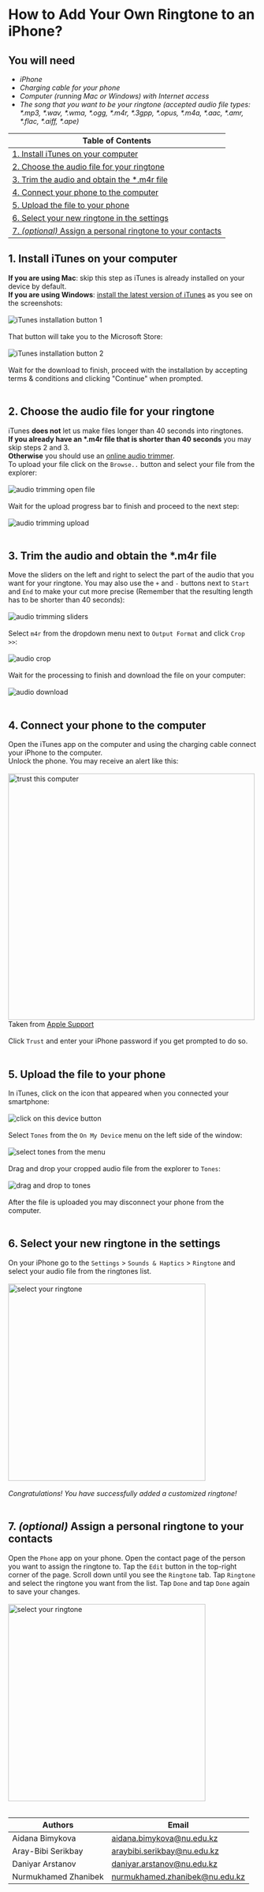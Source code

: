 # How to Add Your Own Ringtone to an iPhone?
## You will need
* _iPhone_
* _Charging cable for your phone_
* _Computer (running Mac or Windows) with Internet access_
* _The song that you want to be your ringtone (accepted audio file types: \*.mp3, \*.wav, \*.wma, \*.ogg, \*.m4r, \*.3gpp, \*.opus, \*.m4a, \*.aac, \*.amr, \*.flac, \*.aiff, \*.ape)_

| Table of Contents |
| --- |
| [1. Install iTunes on your computer](#1-install-itunes-on-your-computer) |
| [2. Choose the audio file for your ringtone](#2-choose-the-audio-file-for-your-ringtone) |
| [3. Trim the audio and obtain the \*.m4r file](#3-trim-the-audio-and-obtain-the-m4r-file) |
| [4. Connect your phone to the computer](#4-connect-your-phone-to-the-computer) |
| [5. Upload the file to your phone](#5-upload-the-file-to-your-phone) |
| [6. Select your new ringtone in the settings](#6-select-your-new-ringtone-in-the-settings) |
| [7. _(optional)_ Assign a personal ringtone to your contacts](#7-optional-assign-a-personal-ringtone-to-your-contacts) |

## **1. Install iTunes on your computer**
**If you are using Mac**: skip this step as iTunes is already installed on your device by default.
<br>
**If you are using Windows**: [install the latest version of iTunes](https://www.microsoft.com/en-us/p/itunes/9pb2mz1zmb1s "Install iTunes") as you see on the screenshots:
<br>
<br>
![iTunes installation button 1](../assets/step_1_1.jpg "iTunes installation button")
<br>
<br>
That button will take you to the Microsoft Store:
<br>
<br>
![iTunes installation button 2](../assets/step_1_2.jpg "iTunes installation button")
<br>
<br>
Wait for the download to finish, proceed with the installation by accepting terms & conditions and clicking "Continue" when prompted.
<br>
<br>

## **2. Choose the audio file for your ringtone**
iTunes **does not** let us make files longer than 40 seconds into ringtones.
<br>
**If you already have an \*.m4r file that is shorter than 40 seconds** you may skip steps 2 and 3.
<br>
**Otherwise** you should use an [online audio trimmer](https://audiotrimmer.com "Online Audio Trimmer").
<br>
To upload your file click on the `Browse..` button and select your file from the explorer:
<br>
<br>
![audio trimming open file](../assets/step_2_1.jpg "Audio Trimming open file")
<br>
<br>
Wait for the upload progress bar to finish and proceed to the next step:
<br>
<br>
![audio trimming upload](../assets/step_2_2.jpg "Audio Trimming Upload")
<br>
<br>

## **3. Trim the audio and obtain the \*.m4r file**
Move the sliders on the left and right to select the part of the audio that you want for your ringtone. You may also use the `+` and `-` buttons next to `Start` and `End` to make your cut more precise (Remember that the resulting length has to be shorter than 40 seconds):
<br>
<br>
![audio trimming sliders](../assets/step_3_1.gif "Audio Trimming Sliders")
<br>
<br>
Select `m4r` from the dropdown menu next to `Output Format` and click `Crop >>`:
<br>
<br>
![audio crop](../assets/step_3_2.gif "Audio Crop")
<br>
<br>
Wait for the processing to finish and download the file on your computer:
<br>
<br>
![audio download](../assets/step_3_3.jpg "Audio Download")
<br>
<br>

## **4. Connect your phone to the computer**
Open the iTunes app on the computer and using the charging cable connect your iPhone to the computer.
<br>
Unlock the phone. You may receive an alert like this:
<br>
<br>
<img src="https://support.apple.com/library/content/dam/edam/applecare/images/en_US/iOS/ios13-iphone-xs-home-trust-computer-alert.jpg" alt="trust this computer" width="500">
<br>
Taken from [Apple Support](https://support.apple.com/en-us/HT202778 "Apple Support")
<br>
<br>
Click `Trust` and enter your iPhone password if you get prompted to do so.
<br>
<br>

## **5. Upload the file to your phone**
In iTunes, click on the icon that appeared when you connected your smartphone:
<br>
<br>
![click on this device button](../assets/step_5_1.jpg "Click On This Device Button")
<br>
<br>
Select `Tones` from the `On My Device` menu on the left side of the window:
<br>
<br>
![select tones from the menu](../assets/step_5_2.jpg "Select Tones from the Menu")
<br>
<br>
Drag and drop your cropped audio file from the explorer to `Tones`:
<br>
<br>
![drag and drop to tones](../assets/step_5_3.gif "Drag and Drop to Tones")
<br>
<br>
After the file is uploaded you may disconnect your phone from the computer.
<br>
<br>

## **6. Select your new ringtone in the settings**
On your iPhone go to the `Settings` > `Sounds & Haptics` > `Ringtone` and select your audio file from the ringtones list.
<br>
<br>
<img src="../assets/step_6_1.gif" alt="select your ringtone" width="400">
<br>
<br>
_Congratulations! You have successfully added a customized ringtone!_
<br>
<br>

## **7. _(optional)_ Assign a personal ringtone to your contacts**
Open the `Phone` app on your phone. Open the contact page of the person you want to assign the ringtone to. Tap the `Edit` button in the top-right corner of the page. Scroll down until you see the `Ringtone` tab. Tap `Ringtone` and select the ringtone you want from the list. Tap `Done` and tap `Done` again to save your changes.
<br>
<br>
<img src="../assets/step_7_1.gif" alt="select your ringtone" width="400">
<br>
<br>

| Authors | Email |
| --- | --- |
| Aidana Bimykova | [aidana.bimykova@nu.edu.kz](mailto:aidana.bimykova@nu.edu.kz) |
| Aray-Bibi Serikbay | [araybibi.serikbay@nu.edu.kz](mailto:araybibi.serikbay@nu.edu.kz) |
| Daniyar Arstanov | [daniyar.arstanov@nu.edu.kz](mailto:daniyar.arstanov@nu.edu.kz) |
| Nurmukhamed Zhanibek | [nurmukhamed.zhanibek@nu.edu.kz](mailto:nurmukhamed.zhanibek@nu.edu.kz) |